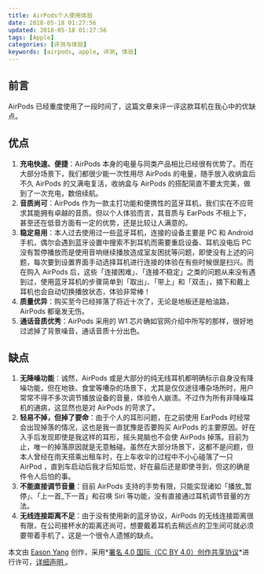 ```yaml
---
title: AirPods个人使用体验
date: 2018-05-18 01:27:56
updated: 2018-05-18 01:27:56
tags: [Apple]
categories: [评测与体验]
keywords: [airpods, apple, 评测, 体验]
---
```


## 前言

AirPods 已经重度使用了一段时间了，这篇文章来评一评这款耳机在我心中的优缺点。

## 优点

1. **充电快速、便捷**：AirPods 本身的电量与同类产品相比已经很有优势了。而在大部分场景下，我们都很少能一次性用尽 AirPods 的电量，随手放入收纳盒后不久 AirPods 的又满电复活，收纳盒与 AirPods 的搭配简直不要太完美，做到了一次充电，数倍续航。
2. **音质尚可**：AirPods 作为一款主打功能和便携性的蓝牙耳机，我们实在不应苛求其能拥有卓越的音质。但以个人体验而言，其音质与 EarPods 不相上下，甚至还在低音方面有一定的优势，还是比较让人满意的。
3. **稳定易用**：本人过去使用过一些蓝牙耳机，连接的设备主要是 PC 和 Android 手机，偶尔会遇到蓝牙设置中搜索不到耳机而需要重启设备、耳机没电后 PC 没有暂停播放而是使用音响继续播放造成室友困扰等问题，即使没有上述的问题，每次要到设置界面手动选择耳机进行连接的体验在有些时候很是扫兴。而在购入 AirPods 后，这些「连接困难」、「连接不稳定」之类的问题从来没有遇到过，使用蓝牙耳机的步骤简单到「取出」、「带上」和「双击」，摘下和戴上耳机也会自动切换播放状态，体验非常棒！
4. **质量优异**：购买至今已经摔落了将近十次了，无论是地板还是柏油路，AirPods 都毫发无伤。
5. **通话音质优秀**：AirPods 采用的 W1 芯片确如官网介绍中所写的那样，很好地过滤掉了背景噪音，通话音质十分出色。

## 缺点

1. **无降噪功能**：诚然，AirPods 或是大部分的纯无线耳机都明确标示自身没有降噪功能，但在地铁、食堂等嘈杂的场景下，尤其是仅仅途径嘈杂场所时，用户常常不得不多次调节播放设备的音量，体验令人崩溃。不过作为所有非降噪耳机的通病，这显然也是对 AirPods 的苛求了。
2. **轻易不掉，但掉了要命**：由于个人的耳形问题，在之前使用 EarPods 时经常会出现掉落的情况，这也是我一直犹豫是否要购买 AirPods 的主要原因。好在入手后发现即使是我这样的耳形，摇头晃脑也不会使 AirPods 掉落。目前为止，唯一的掉落原因就是无意触碰。虽然在大部分场景下，这都不是问题，但本人曾经在雨天搭乘出租车时，在上车收伞的过程中不小心碰落了一只 AirPod ，直到车启动后我才后知后觉，好在最后还是即使寻到，但这的确是件令人后怕的事。
3. **不能直接调节音量**：目前 AirPods 支持的手势有限，只能实现诸如「播放_暂停」、「上一首_下一首」和召唤 Siri 等功能，没有直接通过耳机调节音量的方法。
4. **无线连接距离不足**：由于没有使用新的蓝牙协议，AirPods 的无线连接距离很有限，在公司接杯水的距离还尚可，想要戴着耳机去稍远点的卫生间可就必须要带着手机了，这是一个很令人遗憾的缺点。

本文由 [Eason Yang](https://eason-yang.com) 创作，采用*[署名 4.0 国际（CC BY 4.0）创作共享协议](http://creativecommons.org/licenses/by/4.0/deed.zh)*进行许可，[详细声明 ](https://eason-yang.com/about/)。
